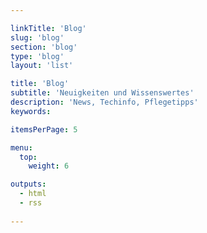 ```yaml
---

linkTitle: 'Blog'
slug: 'blog'
section: 'blog'
type: 'blog'
layout: 'list'

title: 'Blog'
subtitle: 'Neuigkeiten und Wissenswertes'
description: 'News, Techinfo, Pflegetipps'
keywords:

itemsPerPage: 5

menu:
  top:
    weight: 6

outputs: 
  - html
  - rss
  
---
```

